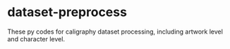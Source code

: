 # dataset-preprocess
These py codes for caligraphy dataset processing, including artwork level and character level.
